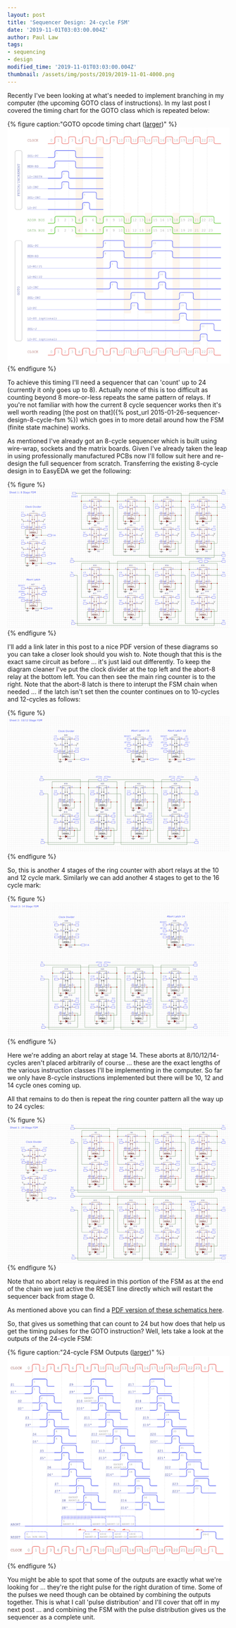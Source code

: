 ```yaml
---
layout: post
title: 'Sequencer Design: 24-cycle FSM'
date: '2019-11-01T03:03:00.004Z'
author: Paul Law
tags:
- sequencing
- design
modified_time: '2019-11-01T03:03:00.004Z'
thumbnail: /assets/img/posts/2019/2019-11-01-4000.png
---
```


Recently I've been looking at what's needed to implement branching in my computer (the upcoming GOTO class of instructions).
In my last post I covered the timing chart for the GOTO class which is repeated below:

{% figure caption:"GOTO opcode timing chart ([larger](/assets/img/posts/2019/2019-10-06-1004.png))" %}![GOTO opcode timing chart](/assets/img/posts/2019/2019-10-06-0004.png){% endfigure %}

To achieve this timing I'll need a sequencer that can 'count' up to 24 (currently it only goes up to 8). Actually none of this
is too difficult as counting beyond 8 more-or-less repeats the same pattern of relays. If you're not familiar with how the
current 8 cycle sequencer works then it's well worth reading
[the post on that]({% post_url 2015-01-26-sequencer-design-8-cycle-fsm %})
which goes in to more detail around how the FSM (finite state machine) works.

As mentioned I've already got an 8-cycle sequencer which is built using wire-wrap, sockets and the matrix boards. Given I've
already taken the leap in using professionally manufactured PCBs now I'll follow suit here and re-design the full sequencer
from scratch. Transferring the existing 8-cycle design in to EasyEDA we get the following:

{% figure %}![8-cycle FSM](/assets/img/posts/2019/2019-11-01-0000.png){% endfigure %}

I'll add a link later in this post to a nice PDF version of these diagrams so you can take a closer look should you wish to.
Note though that this is the exact same circuit as before ... it's just laid out differently. To keep the diagram cleaner I've
put the clock divider at the top left and the abort-8 relay at the bottom left. You can then see the main ring counter is to
the right. Note that the abort-8 latch is there to interupt the FSM chain when needed ... if the latch isn't set then the
counter continues on to 10-cycles and 12-cycles as follows:

{% figure %}![10/12-cycle FSM](/assets/img/posts/2019/2019-11-01-0001.png){% endfigure %}

So, this is another 4 stages of the ring counter with abort relays at the 10 and 12 cycle mark. Similarly we can add another
4 stages to get to the 16 cycle mark:

{% figure %}![14-cycle FSM](/assets/img/posts/2019/2019-11-01-0002.png){% endfigure %}

Here we're adding an abort relay at stage 14. These aborts at 8/10/12/14-cycles aren't placed arbitrarily of course ... these
are the exact lengths of the various instruction classes I'll be implementing in the computer. So far we only have 8-cycle
instructions implemented but there will be 10, 12 and 14 cycle ones coming up.

All that remains to do then is repeat the ring counter pattern all the way up to 24 cycles:

{% figure %}![24-cycle FSM](/assets/img/posts/2019/2019-11-01-0003.png){% endfigure %}

Note that no abort relay is required in this portion of the FSM as at the end of the chain we just active the RESET line
directly which will restart the sequencer back from stage 0.

As mentioned above you can find a [PDF version of these schematics here](/assets/img/posts/2019/2019-11-01-1003.pdf).

So, that gives us something that can count to 24 but how does that help us get the timing pulses for the GOTO instruction?
Well, lets take a look at the outputs of the 24-cycle FSM:

{% figure caption:"24-cycle FSM Outputs ([larger](/assets/pdf/sequencer-timing.pdf))" %}![24-cycle FSM Outputs](/assets/img/posts/2019/2019-11-01-0004.png){% endfigure %}

You might be able to spot that some of the outputs are exactly what we're looking for ... they're the right pulse for the
right duration of time. Some of the pulses we need though can be obtained by combining the outputs together. This is what I
call 'pulse distribution' and I'll cover that off in my next post ... and combining the FSM with the pulse distribution
gives us the sequencer as a complete unit.
